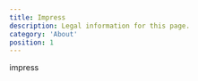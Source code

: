 ```yaml
---
title: Impress
description: Legal information for this page.
category: 'About'
position: 1
---
```


impress

